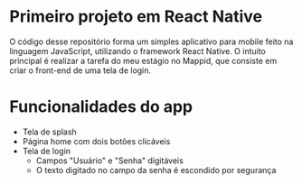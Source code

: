 # Primeiro projeto em React Native
O código desse repositório forma um simples aplicativo para mobile feito na linguagem JavaScript, utilizando o framework React Native. O intuito principal é realizar a tarefa do meu estágio no Mappid, que consiste em criar o front-end de uma tela de login.

# Funcionalidades do app
  - Tela de splash
  - Página home com dois botões clicáveis
  - Tela de login
    - Campos "Usuário" e "Senha" digitáveis
    - O texto digitado no campo da senha é escondido por segurança
    
